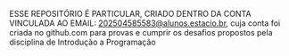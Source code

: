 ESSE REPOSITÓRIO É PARTICULAR, CRIADO DENTRO DA CONTA VINCULADA AO EMAIL:
202504585583@alunos.estacio.br, cuja conta foi criada no github.com para provas e cumprir os
desafios propostos pela disciplina de Introdução a Programação
